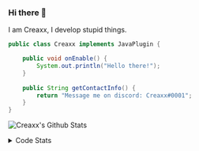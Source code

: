 ### Hi there 👋

I am Creaxx, I develop stupid things. 

```java
public class Creaxx implements JavaPlugin {

    public void onEnable() {
        System.out.println("Hello there!");
    }
    
    public String getContactInfo() {
        return "Message me on discord: Creaxx#0001";
    }
}
```

![Creaxx's Github Stats](https://github-readme-stats.vercel.app/api?username=CreaxxOG&show_icons=true&theme=dark&count_private=true)

<details>
  <summary>Code Stats</summary>

<!--START_SECTION:waka-->
![Code Time](http://img.shields.io/badge/Code%20Time-1%2C260%20hrs%2056%20mins-blue)

![Lines of code](https://img.shields.io/badge/From%20Hello%20World%20I%27ve%20Written-507.6%20thousand%20lines%20of%20code-blue)

**🐱 My GitHub Data** 

> 📦 66.3 kB Used in GitHub's Storage 
 > 
> 🏆 1,537 Contributions in the Year 2023
 > 
> 🚫 Not Opted to Hire
 > 
> 📜 4 Public Repositories 
 > 
> 🔑 2 Private Repositories 
 > 
**I'm an Early 🐤** 

```text
🌞 Morning                282 commits         ██░░░░░░░░░░░░░░░░░░░░░░░   07.25 % 
🌆 Daytime                1669 commits        ███████████░░░░░░░░░░░░░░   42.89 % 
🌃 Evening                1878 commits        ████████████░░░░░░░░░░░░░   48.27 % 
🌙 Night                  62 commits          ░░░░░░░░░░░░░░░░░░░░░░░░░   01.59 % 
```
📅 **I'm Most Productive on Saturday** 

```text
Monday                   464 commits         ███░░░░░░░░░░░░░░░░░░░░░░   11.92 % 
Tuesday                  558 commits         ████░░░░░░░░░░░░░░░░░░░░░   14.34 % 
Wednesday                585 commits         ████░░░░░░░░░░░░░░░░░░░░░   15.03 % 
Thursday                 619 commits         ████░░░░░░░░░░░░░░░░░░░░░   15.91 % 
Friday                   363 commits         ██░░░░░░░░░░░░░░░░░░░░░░░   09.33 % 
Saturday                 698 commits         ████░░░░░░░░░░░░░░░░░░░░░   17.94 % 
Sunday                   604 commits         ████░░░░░░░░░░░░░░░░░░░░░   15.52 % 
```


📊 **This Week I Spent My Time On** 

```text
💬 Programming Languages: 
Java                     25 hrs 15 mins      ███████████████████████░░   91.02 % 
XML                      1 hr 6 mins         █░░░░░░░░░░░░░░░░░░░░░░░░   03.97 % 
Kotlin                   49 mins             █░░░░░░░░░░░░░░░░░░░░░░░░   02.96 % 
GitIgnore file           13 mins             ░░░░░░░░░░░░░░░░░░░░░░░░░   00.83 % 
Properties               10 mins             ░░░░░░░░░░░░░░░░░░░░░░░░░   00.65 % 

🔥 Editors: 
IntelliJ                 27 hrs 45 mins      █████████████████████████   100.00 % 
```

**I Mostly Code in Java** 

```text
Java                     59 repos            ████████████████████░░░░░   80.82 % 
Kotlin                   9 repos             ███░░░░░░░░░░░░░░░░░░░░░░   12.33 % 
CSS                      2 repos             █░░░░░░░░░░░░░░░░░░░░░░░░   02.74 % 
TypeScript               2 repos             █░░░░░░░░░░░░░░░░░░░░░░░░   02.74 % 
EJS                      1 repo              ░░░░░░░░░░░░░░░░░░░░░░░░░   01.37 % 
```




 Last Updated on 15/05/2023 12:37:19 UTC
<!--END_SECTION:waka-->
</details>
